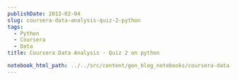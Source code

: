 ```yaml
---
publishDate: 2013-02-04
slug: coursera-data-analysis-quiz-2-python
tags:
  - Python
  - Coursera
  - Data
title: Coursera Data Analysis - Quiz 2 on python

notebook_html_path: ../../src/content/gen_blog_notebooks/coursera-data-analysis-quiz-2-python.html
---
```


